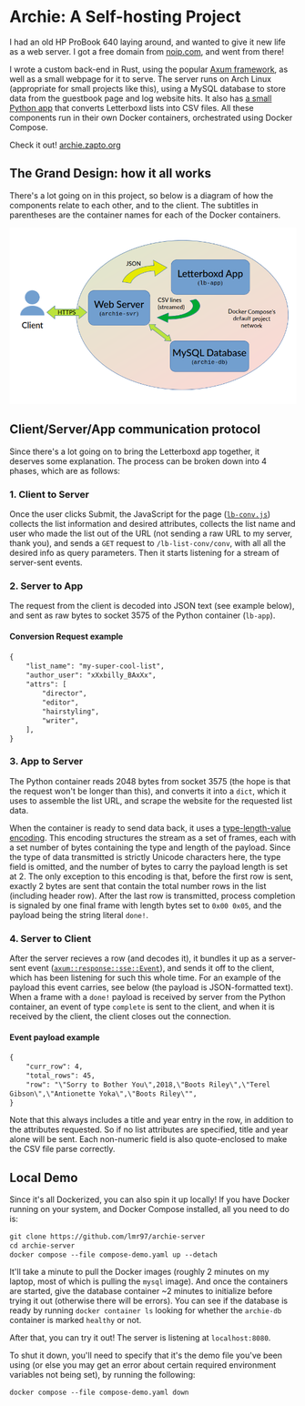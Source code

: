 # Archie: A Self-hosting Project

I had an old HP ProBook 640 laying around, and wanted to give it new life as a web server. I got a free domain from [noip.com](https://www.noip.com/), and went from there!

I wrote a custom back-end in Rust, using the popular [Axum framework](https://github.com/tokio-rs/axum), as well as a small webpage for it to serve. The server runs on Arch Linux (appropriate for small projects like this), using a MySQL database to store data from the guestbook page and log website hits. It also has [a small Python app](https://github.com/lmr97/letterboxd_get_list) that converts Letterboxd lists into CSV files. All these components run in their own Docker containers, orchestrated using Docker Compose.

Check it out! [archie.zapto.org](archie.zapto.org)

## The Grand Design: how it all works

There's a lot going on in this project, so below is a diagram of how the components relate to each other, and to the client. The subtitles in parentheses are the container names for each of the Docker containers.

![General server model](static/images/server-model.png?raw=true "General server model.")

## Client/Server/App communication protocol

Since there's a lot going on to bring the Letterboxd app together, it deserves some explanation. The process can be broken down into 4 phases, which are as follows:

### 1. Client to Server

Once the user clicks Submit, the JavaScript for the page ([`lb-conv.js`](static/scripts/lb-conv.js)) collects the list information and desired attributes, collects the list name and user who made the list out of the URL (not sending a raw URL to my server, thank you), and sends a `GET` request to `/lb-list-conv/conv`, with all all the desired info as query parameters. Then it starts listening for a stream of server-sent events. 

### 2. Server to App

The request from the client is decoded into JSON text (see example below), and sent as raw bytes to socket 3575 of the Python container (`lb-app`).

#### Conversion Request example

```
{
    "list_name": "my-super-cool-list",
    "author_user": "xXxbilly_BAxXx",
    "attrs": [ 
        "director", 
        "editor",
        "hairstyling", 
        "writer", 
	],
}
```

### 3. App to Server

The Python container reads 2048 bytes from socket 3575 (the hope is that the request won't be longer than this), and converts it into a `dict`, which it uses to assemble the list URL, and scrape the website for the requested list data. 

When the container is ready to send data back, it uses a [type-length-value encoding](https://en.wikipedia.org/wiki/Type%E2%80%93length%E2%80%93value). This encoding structures the stream as a set of frames, each with a set number of bytes containing the type and length of the payload. Since the type of data transmitted is strictly Unicode characters here, the type field is omitted, and the number of bytes to carry the payload length is set at 2. The only exception to this encoding is that, before the first row is sent, exactly 2 bytes are sent that contain the total number rows in the list (including header row). After the last row is transmitted, process completion is signaled by one final frame with length bytes set to `0x00 0x05`, and the payload being the string literal `done!`.

### 4. Server to Client

After the server recieves a row (and decodes it), it bundles it up as a server-sent event ([`axum::response::sse::Event`](https://docs.rs/axum/latest/axum/response/sse/struct.Event.html)), and sends it off to the client, which has been listening for such this whole time. For an example of the payload this event carries, see below (the payload is JSON-formatted text). When a frame with a `done!` payload is received by server from the Python container, an event of type `complete` is sent to the client, and when it is received by the client, the client closes out the connection.

#### Event payload example

```
{
    "curr_row": 4,
    "total_rows": 45,
    "row": "\"Sorry to Bother You\",2018,\"Boots Riley\",\"Terel Gibson\",\"Antionette Yoka\",\"Boots Riley\"",
}
```
Note that this always includes a title and year entry in the row, in addition to the attributes requested. So if no list attributes are specified, title and year alone will be sent. Each non-numeric field is also quote-enclosed to make the CSV file parse correctly.

## Local Demo

Since it's all Dockerized, you can also spin it up locally! If you have Docker running on your system, and Docker Compose installed, all you need to do is:

```
git clone https://github.com/lmr97/archie-server
cd archie-server
docker compose --file compose-demo.yaml up --detach
```

It'll take a minute to pull the Docker images (roughly 2 minutes on my laptop, most of which is pulling the `mysql` image). And once the containers are started, give the database container ~2 minutes to initialize before trying it out (otherwise there will be errors). You can see if the database is ready by running `docker container ls` looking for whether the `archie-db` container is marked `healthy` or not.

After that, you can try it out! The server is listening at `localhost:8080`.

To shut it down, you'll need to specify that it's the demo file you've been using (or else you may get an error about certain required environment variables not being set), by running the following: 

```
docker compose --file compose-demo.yaml down
```